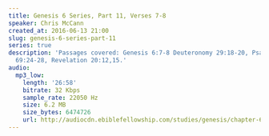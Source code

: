 ```yaml
---
title: Genesis 6 Series, Part 11, Verses 7-8
speaker: Chris McCann
created_at: 2016-06-13 21:00
slug: genesis-6-series-part-11
series: true
description: 'Passages covered: Genesis 6:7-8 Deuteronomy 29:18-20, Psalm 9:5, Psalm
  69:24-28, Revelation 20:12,15.'
audio:
  mp3_low:
    length: '26:58'
    bitrate: 32 Kbps
    sample_rate: 22050 Hz
    size: 6.2 MB
    size_bytes: 6474726
    url: http://audiocdn.ebiblefellowship.com/studies/genesis/chapter-6/2016.06.13_McCann_-_Genesis_6_Series_Part_11.mp3
---
```

